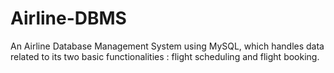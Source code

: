 # Airline-DBMS
An Airline Database Management System using MySQL, which handles data related to its two basic functionalities : flight scheduling and flight booking. 
